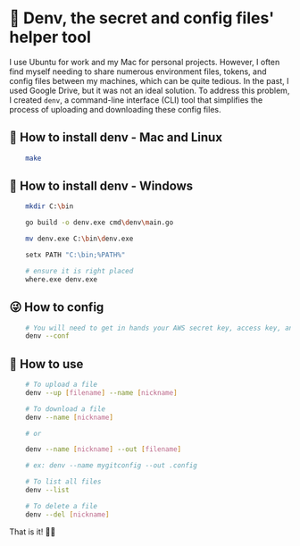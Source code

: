 # 🥸 Denv, the secret and config files' helper tool
I use Ubuntu for work and my Mac for personal projects. However, I often find myself needing to share numerous environment files, tokens, and config files between my machines, which can be quite tedious. In the past, I used Google Drive, but it was not an ideal solution.
To address this problem, I created `denv`, a command-line interface (CLI) tool that simplifies the process of uploading and downloading these config files.

## 🤩 How to install denv - Mac and Linux
```bash
    make
```

## 🤩 How to install denv - Windows
```bash
    mkdir C:\bin
```
```bash
    go build -o denv.exe cmd\denv\main.go
```
```bash
    mv denv.exe C:\bin\denv.exe
```
```bash
    setx PATH "C:\bin;%PATH%"
```
```bash
    # ensure it is right placed
    where.exe denv.exe
```

## 😜 How to config
```bash
    # You will need to get in hands your AWS secret key, access key, and a S3 bucket name
    denv --conf
```

## 🤯 How to use
```bash
    # To upload a file
    denv --up [filename] --name [nickname]
```

```bash
    # To download a file
    denv --name [nickname]

    # or

    denv --name [nickname] --out [filename]

    # ex: denv --name mygitconfig --out .config
```

```bash
    # To list all files
    denv --list
```

```bash
    # To delete a file
    denv --del [nickname]
```

That is it! 👋🏻
